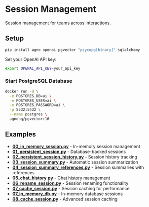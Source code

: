 # Session Management

Session management for teams across interactions.

## Setup

```bash
pip install agno openai pgvector "psycopg[binary]" sqlalchemy
```

Set your OpenAI API key:
```bash
export OPENAI_API_KEY=your_api_key
```

### Start PostgreSQL Database

```bash
docker run -d \
  -e POSTGRES_DB=ai \
  -e POSTGRES_USER=ai \
  -e POSTGRES_PASSWORD=ai \
  -p 5532:5432 \
  --name postgres \
  agnohq/pgvector:16
```


## Examples

- **[00_in_memory_session.py](./00_in_memory_session.py)** - In-memory session management
- **[01_persistent_session.py](./01_persistent_session.py)** - Database-backed sessions
- **[02_persistent_session_history.py](./02_persistent_session_history.py)** - Session history tracking
- **[03_session_summary.py](./03_session_summary.py)** - Automatic session summarization
- **[04_session_summary_references.py](./04_session_summary_references.py)** - Session summaries with references
- **[05_chat_history.py](./05_chat_history.py)** - Chat history management
- **[06_rename_session.py](./06_rename_session.py)** - Session renaming functionality
- **[07_cache_session.py](./07_cache_session.py)** - Session caching for performance
- **[07_in_memory_db.py](./07_in_memory_db.py)** - In-memory database sessions
- **[08_cache_session.py](./08_cache_session.py)** - Advanced session caching
